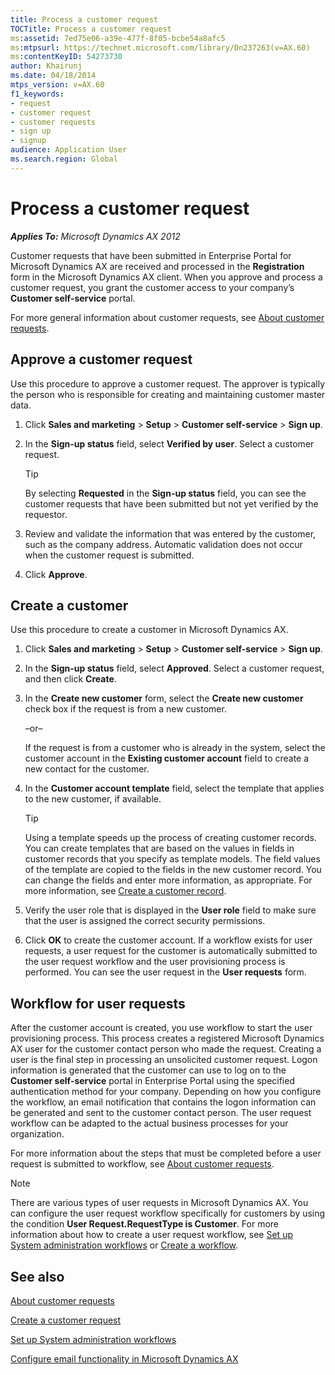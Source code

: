 ```yaml
---
title: Process a customer request
TOCTitle: Process a customer request
ms:assetid: 7ed75e06-a39e-477f-8f05-bcbe54a8afc5
ms:mtpsurl: https://technet.microsoft.com/library/Dn237263(v=AX.60)
ms:contentKeyID: 54273730
author: Khairunj
ms.date: 04/18/2014
mtps_version: v=AX.60
f1_keywords:
- request
- customer request
- customer requests
- sign up
- signup
audience: Application User
ms.search.region: Global
---
```


# Process a customer request 


_**Applies To:** Microsoft Dynamics AX 2012_

Customer requests that have been submitted in Enterprise Portal for Microsoft Dynamics AX are received and processed in the **Registration** form in the Microsoft Dynamics AX client. When you approve and process a customer request, you grant the customer access to your company’s **Customer self-service** portal.

For more general information about customer requests, see [About customer requests](about-customer-requests.md).

## Approve a customer request

Use this procedure to approve a customer request. The approver is typically the person who is responsible for creating and maintaining customer master data.

1.  Click **Sales and marketing** \> **Setup** \> **Customer self-service** \> **Sign up**.

2.  In the **Sign-up status** field, select **Verified by user**. Select a customer request.
    

    > [!TIP]
    > <P>By selecting <STRONG>Requested</STRONG> in the <STRONG>Sign-up status</STRONG> field, you can see the customer requests that have been submitted but not yet verified by the requestor.</P>



3.  Review and validate the information that was entered by the customer, such as the company address. Automatic validation does not occur when the customer request is submitted.

4.  Click **Approve**.

## Create a customer

Use this procedure to create a customer in Microsoft Dynamics AX.

1.  Click **Sales and marketing** \> **Setup** \> **Customer self-service** \> **Sign up**.

2.  In the **Sign-up status** field, select **Approved**. Select a customer request, and then click **Create**.

3.  In the **Create new customer** form, select the **Create new customer** check box if the request is from a new customer.
    
    –or–
    
    If the request is from a customer who is already in the system, select the customer account in the **Existing customer account** field to create a new contact for the customer.

4.  In the **Customer account template** field, select the template that applies to the new customer, if available.
    

    > [!TIP]
    > <P>Using a template speeds up the process of creating customer records. You can create templates that are based on the values in fields in customer records that you specify as template models. The field values of the template are copied to the fields in the new customer record. You can change the fields and enter more information, as appropriate. For more information, see <A href="create-a-customer-record.md">Create a customer record</A>.</P>



5.  Verify the user role that is displayed in the **User role** field to make sure that the user is assigned the correct security permissions.

6.  Click **OK** to create the customer account. If a workflow exists for user requests, a user request for the customer is automatically submitted to the user request workflow and the user provisioning process is performed. You can see the user request in the **User requests** form.

## Workflow for user requests

After the customer account is created, you use workflow to start the user provisioning process. This process creates a registered Microsoft Dynamics AX user for the customer contact person who made the request. Creating a user is the final step in processing an unsolicited customer request. Logon information is generated that the customer can use to log on to the **Customer self-service** portal in Enterprise Portal using the specified authentication method for your company. Depending on how you configure the workflow, an email notification that contains the logon information can be generated and sent to the customer contact person. The user request workflow can be adapted to the actual business processes for your organization.

For more information about the steps that must be completed before a user request is submitted to workflow, see [About customer requests](about-customer-requests.md).


> [!NOTE]
> <P>There are various types of user requests in Microsoft Dynamics AX. You can configure the user request workflow specifically for customers by using the condition <STRONG>User Request.RequestType is Customer</STRONG>. For more information about how to create a user request workflow, see <A href="set-up-system-administration-workflows.md">Set up System administration workflows</A> or <A href="create-a-workflow.md">Create a workflow</A>.</P>



## See also

[About customer requests](about-customer-requests.md)

[Create a customer request](create-a-customer-request.md)

[Set up System administration workflows](set-up-system-administration-workflows.md)

[Configure email functionality in Microsoft Dynamics AX](configure-email-functionality-in-microsoft-dynamics-ax.md)

  



